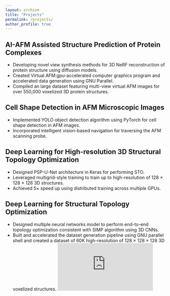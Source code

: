```yaml
---
layout: archive
title: "Projects"
permalink: /projects/
author_profile: true
---
```



## AI-AFM Assisted Structure Prediction of Protein Complexes
* Developing novel view synthesis methods for 3D NeRF reconstruction of protein structure using diffusion models.
* Created Virtual AFM:gpu-accelerated computer graphics program and accelerated data generation using GNU Parallel.
* Compiled an large dataset featuring multi-view virtual AFM images for over 550,000 voxelized 3D protein structures.

## Cell Shape Detection in AFM Microscopic Images
* Implemented YOLO object detection algorithm using PyTorch for cell shape detection in AFM images.
* Incorporated intelligent vision-based navigation for traversing the AFM scanning probe.

## Deep Learning for High-resolution 3D Structural Topology Optimization
* Designed PSP-U-Net architecture in Keras for performing STO.
* Leveraged multigrid-style training to train up to high-resolution of 128 × 128 × 128 3D structures.
* Achieved 5× speed up using distributed training across multiple GPUs.

## Deep Learning for Structural Topology Optimization
* Designed multiple neural networks model to perform end-to-end topology optimization consistent with SIMP algorithm using 3D CNNs.
* Built and accelerated the dataset generation pipeline using GNU parallel shell and created a dataset of 60K high-resolution of 128 × 128 × 128 3D voxelized structures.
![Overview](https://jaydeepradejd.github.io/images/topopt_overview.pdf)
